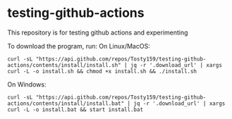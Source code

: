 # testing-github-actions
This repository is for testing github actions and experimenting

To download the program, run:
On Linux/MacOS:
```
curl -sL "https://api.github.com/repos/Tosty159/testing-github-actions/contents/install/install.sh" | jq -r '.download_url' | xargs curl -L -o install.sh && chmod +x install.sh && ./install.sh
```
On Windows:
```
curl -sL "https://api.github.com/repos/Tosty159/testing-github-actions/contents/install/install.bat" | jq -r '.download_url' | xargs curl -L -o install.bat && start install.bat
```
